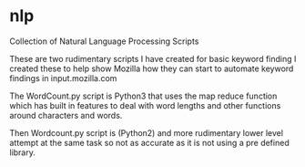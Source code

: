 nlp
===

Collection of Natural Language Processing Scripts 


These are two rudimentary scripts I have created for basic keyword finding
I created these to help show Mozilla how they can start to automate keyword findings in input.mozilla.com

The WordCount.py script is Python3 that uses the map reduce function which has built in features
to deal with word lengths and other functions around characters and words. 

Then Wordcount.py script is (Python2) and more rudimentary lower level attempt at the same task so not as accurate as it is not using a pre
defined library.
